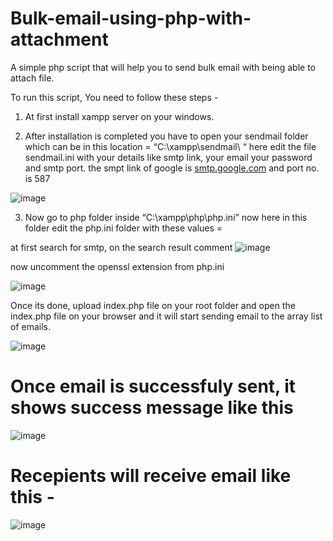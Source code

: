 # Bulk-email-using-php-with-attachment
A simple php script that will help you to send bulk email with being able to attach file.

To run this script, You need to follow these steps -

1) At first install xampp server on your windows.

2) After installation is completed you have to open your sendmail folder which can be in this location = “C:\xampp\sendmail\ “ here edit the file sendmail.ini with your details like smtp link, your email your password and smtp port. the smpt link of google is [smtp.google.com](http://smtp.google.com) and port no. is 587

![image](https://user-images.githubusercontent.com/82378187/163569180-3c414a74-2d8e-4d44-9df0-af67b9dabada.png)

3) Now go to php folder inside “C:\xampp\php\php.ini” now here in this folder edit the php.ini folder with these values = 

at first search for smtp, on the search result comment
![image](https://user-images.githubusercontent.com/82378187/163569210-90441f35-9a32-4fdb-892f-59ed4930b917.png)

now uncomment the openssl extension from php.ini

![image](https://user-images.githubusercontent.com/82378187/163569228-ce27ac47-4385-4357-91bc-5f38b4cb2355.png)


Once its done, upload index.php file on your root folder and open the index.php file on your browser and it will start sending email to the array list of emails.

![image](https://user-images.githubusercontent.com/82378187/163569338-9564300b-0b40-4837-83ec-ba7416d1a03b.png)

# Once email is successfuly sent, it shows success message like this
![image](https://user-images.githubusercontent.com/82378187/163570235-aa0f9314-0336-480f-8f61-4e6eb6c46961.png)


# Recepients will receive email like this -

![image](https://user-images.githubusercontent.com/82378187/163569861-236ef137-77b6-4ee1-9300-670851b5db7d.png)

